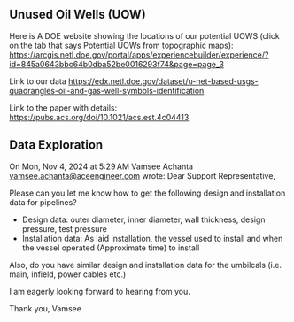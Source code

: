 
## Unused Oil Wells (UOW)

Here is A DOE website showing the locations of our potential UOWS (click on the tab that says Potential UOWs from topographic maps): https://arcgis.netl.doe.gov/portal/apps/experiencebuilder/experience/?id=845a0643bbc64b0dba52be0016293f74&page=page_3

Link to our data https://edx.netl.doe.gov/dataset/u-net-based-usgs-quadrangles-oil-and-gas-well-symbols-identification

Link to the paper with details: https://pubs.acs.org/doi/10.1021/acs.est.4c04413


## Data Exploration

On Mon, Nov 4, 2024 at 5:29 AM Vamsee Achanta <vamsee.achanta@aceengineer.com> wrote:
Dear Support Representative,

Please can you let me know how  to get the following design and installation data for pipelines?
- Design data: outer diameter, inner diameter, wall thickness, design pressure, test pressure
- Installation data: As laid installation, the vessel used to install and when the vessel operated (Approximate time) to install

Also, do you have similar design and installation data for the umbilcals (i.e. main, infield, power cables etc.)

I am eagerly looking forward to hearing from you.

Thank you,
Vamsee
